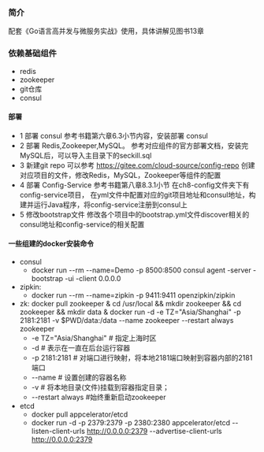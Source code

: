 ### 简介
配套《Go语言高并发与微服务实战》使用，具体讲解见图书13章

### 依赖基础组件
- redis
- zookeeper
- git仓库
- consul

#### 部署
- 1 部署 consul 
参考书籍第六章6.3小节内容，安装部署 consul
- 2 部署 Redis,Zookeeper,MySQL。
参考对应组件的官方部署文档，安装完MySQL后，可以导入主目录下的seckill.sql
- 3 新建git repo
可以参考 https://gitee.com/cloud-source/config-repo 创建对应项目的文件，修改Redis，MySQL，Zookeeper等组件的配置
- 4 部署 Config-Service
参考书籍第八章8.3.1小节 在ch8-config文件夹下有 config-service项目，
在yml文件中配置对应的git项目地址和consul地址，构建并运行Java程序，将config-service注册到consul上
- 5 修改bootstrap文件
修改各个项目中的bootstrap.yml文件discover相关的consul地址和config-service的相关配置
#### 一些组建的docker安装命令
- consul
  - docker run --rm --name=Demo -p 8500:8500 consul agent -server -bootstrap -ui -client 0.0.0.0
- zipkin: 
  - docker run --rm --name=zipkin -p 9411:9411 openzipkin/zipkin
- zk: docker pull zookeeper & cd /usr/local && mkdir zookeeper && cd zookeeper && mkdir data & docker run -d -e TZ="Asia/Shanghai" -p 2181:2181 -v $PWD/data:/data --name zookeeper --restart always zookeeper
  - -e TZ="Asia/Shanghai" # 指定上海时区
  - -d # 表示在一直在后台运行容器
  - -p 2181:2181 # 对端口进行映射，将本地2181端口映射到容器内部的2181端口
  - --name # 设置创建的容器名称
  - -v # 将本地目录(文件)挂载到容器指定目录；
  - --restart always #始终重新启动zookeeper
- etcd
  - docker pull appcelerator/etcd
  - docker run -d -p 2379:2379 -p 2380:2380 appcelerator/etcd --listen-client-urls http://0.0.0.0:2379 --advertise-client-urls http://0.0.0.0:2379

